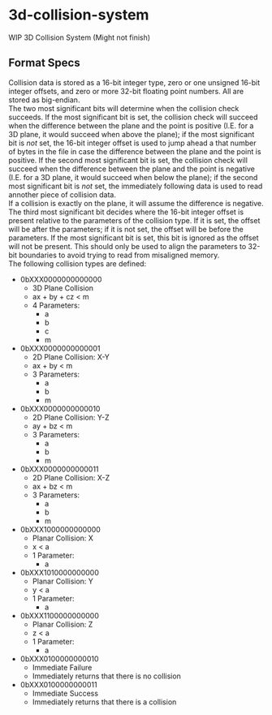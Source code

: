 # 3d-collision-system
WIP 3D Collision System (Might not finish)<br>
## Format Specs
Collision data is stored as a 16-bit integer type, zero or one unsigned 16-bit integer offsets, and zero or more 32-bit floating point numbers. All are stored as big-endian.  
The two most significant bits will determine when the collision check succeeds. If the most significant bit is set, the collision check will succeed when the difference between the plane and the point is positive (I.E. for a 3D plane, it would succeed when above the plane); if the most significant bit is *not* set, the 16-bit integer offset is used to jump ahead a that number of bytes in the file in case the difference between the plane and the point is positive. If the second most significant bit is set, the collision check will succeed when the difference between the plane and the point is negative (I.E. for a 3D plane, it would succeed when below the plane); if the second most significant bit is *not* set, the immediately following data is used to read annother piece of collision data.  
If a collision is exactly on the plane, it will assume the difference is negative.  
The third most significant bit decides where the 16-bit integer offset is present relative to the parameters of the collision type. If it is set, the offset will be after the parameters; if it is not set, the offset will be before the parameters. If the most significant bit is set, this bit is ignored as the offset will not be present. This should only be used to align the parameters to 32-bit boundaries to avoid trying to read from misaligned memory.  
The following collision types are defined:
- 0bXXX0000000000000
  - 3D Plane Collision
  - ax + by + cz < m
  - 4 Parameters:
    - a
    - b
    - c
    - m
- 0bXXX0000000000001
  - 2D Plane Collision: X-Y
  - ax + by < m
  - 3 Parameters:
    - a
    - b
    - m
- 0bXXX0000000000010
  - 2D Plane Collision: Y-Z
  - ay + bz < m
  - 3 Parameters:
    - a
    - b
    - m
- 0bXXX0000000000011
  - 2D Plane Collision: X-Z
  - ax + bz < m
  - 3 Parameters:
    - a
    - b
    - m
- 0bXXX1000000000000
  - Planar Collision: X
  - x < a
  - 1 Parameter:
    - a
- 0bXXX1010000000000
  - Planar Collision: Y
  - y < a
  - 1 Parameter:
    - a
- 0bXXX1100000000000
  - Planar Collision: Z
  - z < a
  - 1 Parameter:
    - a
- 0bXXX0100000000010
  - Immediate Failure
  - Immediately returns that there is no collision
- 0bXXX0100000000011
  - Immediate Success
  - Immediately returns that there is a collision

